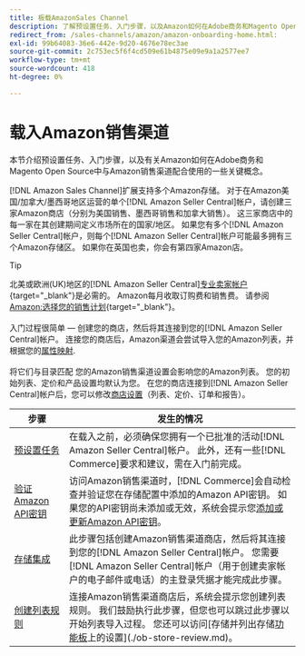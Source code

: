 ```yaml
---
title: 板载AmazonSales Channel
description: 了解预设置任务、入门步骤，以及Amazon如何在Adobe商务和Magento Open Source中与AmazonSales Channel配合使用。
redirect_from: /sales-channels/amazon/amazon-onboarding-home.html: 
exl-id: 99b64083-36e6-442e-9d20-4676e78ec3ae
source-git-commit: 2c753ec5f6f4cd509e61b4875e09e9a1a2577ee7
workflow-type: tm+mt
source-wordcount: 418
ht-degree: 0%

---
```


# 载入Amazon销售渠道

本节介绍预设置任务、入门步骤，以及有关Amazon如何在Adobe商务和Magento Open Source中与Amazon销售渠道配合使用的一些关键概念。

[!DNL Amazon Sales Channel]扩展支持多个Amazon存储。 对于在Amazon美国/加拿大/墨西哥地区运营的单个[!DNL Amazon Seller Central]帐户，请创建三家Amazon商店（分别为美国销售、墨西哥销售和加拿大销售）。 这三家商店中的每一家在其创建期间定义市场所在的国家/地区。 如果您有多个[!DNL Amazon Seller Central]帐户，则每个[!DNL Amazon Seller Central]帐户可能最多拥有三个Amazon存储区。 如果你在英国也卖，你会有第四家Amazon店。

>[!TIP]
>
>北美或欧洲(UK)地区的[!DNL Amazon Seller Central][专业卖家帐户](https://sell.amazon.com/){target=&quot;_blank&quot;}是必需的。 Amazon每月收取订购费和销售费。 请参阅[Amazon:选择您的销售计划](https://sell.amazon.com/pricing.html){target=&quot;_blank&quot;}。<br><br>
>入门过程很简单 — 创建您的商店，然后将其连接到您的[!DNL Amazon Seller Central]帐户。
>连接您的商店后，Amazon渠道会尝试导入您的Amazon列表，并根据您的[属性映射](./attributes-view.md).<br><br>将它们与目录匹配
>您的Amazon销售渠道设置会影响您的Amazon列表。 您的初始列表、定价和产品设置均默认为您。 在您的商店连接到[!DNL Amazon Seller Central]帐户后，您可以修改[商店设置](./ob-store-review.md)（列表、定价、订单和报告）。

| 步骤 | 发生的情况 |
|--- |--- |
| [预设置任务](./amazon-pre-setup-tasks.md) | 在载入之前，必须确保您拥有一个已批准的活动[!DNL Amazon Seller Central]帐户。 此外，还有一些[!DNL Commerce]要求和建议，需在入门前完成。 |
| [验证Amazon API密钥](./amazon-verify-api-key.md) | 访问Amazon销售渠道时，[!DNL Commerce]会自动检查并验证您在存储配置中添加的Amazon API密钥。 如果您的API密钥尚未添加或无效，系统会提示您[添加或更新Amazon API密钥](./amazon-verify-api-key.md)。 |
| [存储集成](./store-integration.md) | 此步骤包括创建Amazon销售渠道商店，然后将其连接到您的[!DNL Amazon Seller Central]帐户。 您需要[!DNL Amazon Seller Central]帐户（用于创建卖家帐户的电子邮件或电话）的主登录凭据才能完成此步骤。 |
| [创建列表规则](./ob-create-listing-rule.md) | 连接Amazon销售渠道商店后，系统会提示您创建列表规则。 我们鼓励执行此步骤，但您也可以跳过此步骤以开始列表导入过程。 您还可以访问[存储并列出存储[功能板](./amazon-store-dashboard.md)上的设置](./ob-store-review.md)。 |
